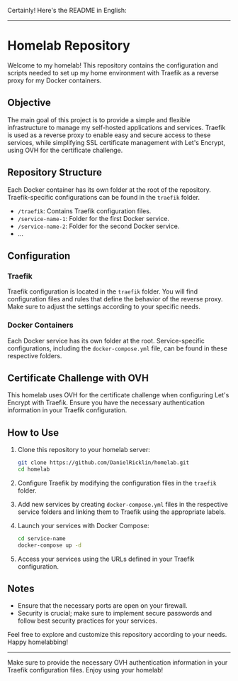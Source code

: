 Certainly! Here's the README in English:

---

# Homelab Repository

Welcome to my homelab! This repository contains the configuration and scripts needed to set up my home environment with Traefik as a reverse proxy for my Docker containers.

## Objective

The main goal of this project is to provide a simple and flexible infrastructure to manage my self-hosted applications and services. Traefik is used as a reverse proxy to enable easy and secure access to these services, while simplifying SSL certificate management with Let's Encrypt, using OVH for the certificate challenge.

## Repository Structure

Each Docker container has its own folder at the root of the repository. Traefik-specific configurations can be found in the `traefik` folder.

- `/traefik`: Contains Traefik configuration files.
- `/service-name-1`: Folder for the first Docker service.
- `/service-name-2`: Folder for the second Docker service.
- ...

## Configuration

### Traefik

Traefik configuration is located in the `traefik` folder. You will find configuration files and rules that define the behavior of the reverse proxy. Make sure to adjust the settings according to your specific needs.

### Docker Containers

Each Docker service has its own folder at the root. Service-specific configurations, including the `docker-compose.yml` file, can be found in these respective folders.

## Certificate Challenge with OVH

This homelab uses OVH for the certificate challenge when configuring Let's Encrypt with Traefik. Ensure you have the necessary authentication information in your Traefik configuration.

## How to Use

1. Clone this repository to your homelab server:

   ```bash
   git clone https://github.com/DanielRicklin/homelab.git
   cd homelab
   ```

2. Configure Traefik by modifying the configuration files in the `traefik` folder.

3. Add new services by creating `docker-compose.yml` files in the respective service folders and linking them to Traefik using the appropriate labels.

4. Launch your services with Docker Compose:

   ```bash
   cd service-name
   docker-compose up -d
   ```

5. Access your services using the URLs defined in your Traefik configuration.

## Notes

- Ensure that the necessary ports are open on your firewall.
- Security is crucial; make sure to implement secure passwords and follow best security practices for your services.

Feel free to explore and customize this repository according to your needs. Happy homelabbing!

---

Make sure to provide the necessary OVH authentication information in your Traefik configuration files. Enjoy using your homelab!